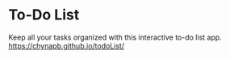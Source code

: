 # To-Do List
Keep all your tasks organized with this interactive to-do list app. <br>
https://chynapb.github.io/todoList/
